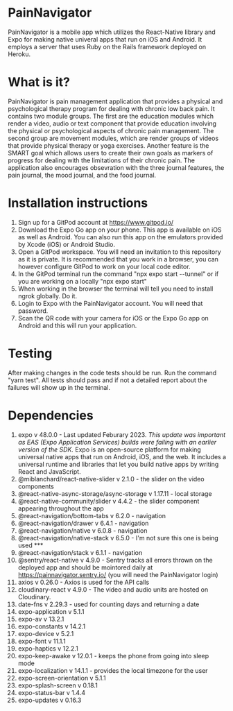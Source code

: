 # PainNavigator

PainNavigator is a mobile app which utilizes the React-Native library and Expo for making native univeral apps that run on iOS and Android. It employs a server that uses Ruby on the Rails framework deployed on Heroku.

# What is it?

PainNavigator is pain management application that provides a physical and psychological therapy program for dealing with chronic low back pain. It contains two module groups. The first are the education modules which render a video, audio or text component that provide education involving the physical or psychological aspects of chronic pain management. The second group are movement modules, which are render groups of videos that provide physical therapy or yoga exercises. Another feature is the SMART goal which allows users to create their own goals as markers of progress for dealing with the limitations of their chronic pain. The application also encourages obsevration with the three journal features, the pain journal, the mood journal, and the food journal.

# Installation instructions

1. Sign up for a GitPod account at https://www.gitpod.io/ 
2. Download the Expo Go app on your phone. This app is available on iOS as well as Android. You can also run this app on the emulators provided by Xcode (iOS) or Android Studio.
3. Open a GitPod workspace. You will need an invitation to this repository as it is private. It is recommended that you work in a browser, you can however configure GitPod to work on your local code editor. 
4. In the GitPod terminal run the command "npx expo start --tunnel" or if you are working on a locally "npx expo start"
5. When working in the browser the terminal will tell you need to install ngrok globally. Do it.
6. Login to Expo with the PainNavigator account. You will need that password. 
7. Scan the QR code with your camera for iOS or the Expo Go app on Android and this will run your application.

# Testing

After making changes in the code tests should be run. Run the command "yarn test". All tests should pass and if not a detailed report about the failures will show up in the terminal.

# Dependencies

1. expo v 48.0.0 - Last updated Feburary 2023. *This update was important as EAS (Expo Application Services) builds were failing with an earlier version of the SDK.* Expo is an open-source platform for making universal native apps that run on Android, iOS, and the web. It includes a universal runtime and libraries that let you build native apps by writing React and JavaScript.
2. @miblanchard/react-native-slider v 2.1.0 - the slider on the video components
3. @react-native-async-storage/async-storage v 1.17.11 - local storage
4. @react-native-community/slider v 4.4.2 - the slider component appearing throughout the app
5. @react-navigation/bottom-tabs v 6.2.0 - navigation
6. @react-navigation/drawer v 6.4.1 - navigation
7. @react-navigation/native v 6.0.8 - navigation
8. @react-navigation/native-stack v 6.5.0 - I'm not sure this one is being used ***
9. @react-navigation/stack v 6.1.1 - navigation
10. @sentry/react-native v 4.9.0 - Sentry tracks all errors thrown on the deployed app and should be mointored daily at https://painnavigator.sentry.io/ (you will need the PainNavigator login)
11. axios v 0.26.0 - Axios is used for the API calls
12. cloudinary-react v 4.9.0 - The video and audio units are hosted on Cloudinary.
13. date-fns v 2.29.3 - used for counting days and returning a date
14. expo-application v 5.1.1
15. expo-av v 13.2.1
16. expo-constants v 14.2.1
17. expo-device v 5.2.1
18. expo-font v 11.1.1
19. expo-haptics v 12.2.1
20. expo-keep-awake v 12.0.1 - keeps the phone from going into sleep mode
21. expo-localization v 14.1.1 - provides the local timezone for the user
22. expo-screen-orientation v 5.1.1
23. expo-splash-screen v 0.18.1
24. expo-status-bar v 1.4.4
25. expo-updates v 0.16.3